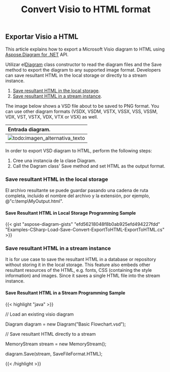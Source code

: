 ﻿---
title: Convert Visio to HTML format 
linktitle: Convert Visio to HTML
type: docs
weight: 30
url: /es/net/convert-visio-to-html/
description: This topic show you how to Aspose.Diagram allows to convert Visio to html formats. Convert VSD, VSS, VDW, VST, VSDX, VSSX, VSTX, VSDM, VSTM,VSSM to html with a few lines of code.
---
## **Exportar Visio a HTML**
This article explains how to export a Microsoft Visio diagram to HTML using [Aspose.Diagram for .NET](https://products.aspose.com/diagram/net/) API.

 Utilizar el[Diagram](http://www.aspose.com/api/net/diagram/aspose.diagram/diagram) class constructor to read the diagram files and the Save method to export the diagram to any supported image format. Developers can save resultant HTML in the local storage or directly to a stream instance.

1. [Save resultant HTML in the local storage](https://docs.aspose.com/diagram/net/convert-visio-to-html/#save-resultant-html-in-the-local-storage).
1. [Save resultant HTML in a stream instance](https://docs.aspose.com/diagram/net/convert-visio-to-html/#save-resultant-html-in-a-stream-instance).

The image below shows a VSD file about to be saved to PNG format. You can use other diagram formats (VSDX, VSDM, VSTX, VSSX, VSS, VSSM, VDX, VST, VSTX, VDX, VTX or VSX) as well.

|**Entrada diagram.**|
|:- |
|![todo:imagen_alternativa_texto](how-to-convert-a-visio-diagram_6.png)|
In order to export VSD diagram to HTML, perform the following steps:

1. Cree una instancia de la clase Diagram.
1. Call the Dagram class' Save method and set HTML as the output format.
### **Save resultant HTML in the local storage**
El archivo resultante se puede guardar pasando una cadena de ruta completa, incluido el nombre del archivo y la extensión, por ejemplo, @"c:\temp\MyOutput.html".
#### **Save Resultant HTML in Local Storage Programming Sample**
{{< gist "aspose-diagram-gists" "efd56218048f8b0ab925efd494227fdd" "Examples-CSharp-Load-Save-Convert-ExportToHTML-ExportToHTML.cs" >}}



### **Save resultant HTML in a stream instance**
It is for use case to save the resultant HTML in a database or repository without storing it in the local storage. This feature also embeds other resultant resources of the HTML, e.g. fonts, CSS (containing the style information) and images. Since it saves a single HTML file into the stream instance.
#### **Save Resultant HTML in a Stream Programming Sample**
{{< highlight "java" >}}

 // Load an existing visio diagram

Diagram diagram = new Diagram("Basic Flowchart.vsd");

// Save resultant HTML directly to a stream

MemoryStream stream = new MemoryStream();

diagram.Save(stream, SaveFileFormat.HTML);



{{< /highlight >}}
